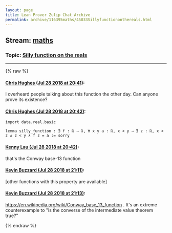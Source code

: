 ```yaml
---
layout: page
title: Lean Prover Zulip Chat Archive 
permalink: archive/116395maths/45033Sillyfunctiononthereals.html
---
```


## Stream: [maths](index.html)
### Topic: [Silly function on the reals](45033Sillyfunctiononthereals.html)

---


{% raw %}
#### [ Chris Hughes (Jul 28 2018 at 20:41)](https://leanprover.zulipchat.com/#narrow/stream/116395-maths/topic/Silly%20function%20on%20the%20reals/near/130481903):
I overheard people talking about this function the other day. Can anyone prove its existence?

#### [ Chris Hughes (Jul 28 2018 at 20:42)](https://leanprover.zulipchat.com/#narrow/stream/116395-maths/topic/Silly%20function%20on%20the%20reals/near/130481906):
```lean
import data.real.basic

lemma silly_function : ∃ f : ℝ → ℝ, ∀ x y a : ℝ, x < y → ∃ z : ℝ, x < z ∧ z < y ∧ f z = a := sorry
```

#### [ Kenny Lau (Jul 28 2018 at 20:42)](https://leanprover.zulipchat.com/#narrow/stream/116395-maths/topic/Silly%20function%20on%20the%20reals/near/130481954):
that's the Conway base-13 function

#### [ Kevin Buzzard (Jul 28 2018 at 21:11)](https://leanprover.zulipchat.com/#narrow/stream/116395-maths/topic/Silly%20function%20on%20the%20reals/near/130482878):
[other functions with this property are available]

#### [ Kevin Buzzard (Jul 28 2018 at 21:13)](https://leanprover.zulipchat.com/#narrow/stream/116395-maths/topic/Silly%20function%20on%20the%20reals/near/130482926):
https://en.wikipedia.org/wiki/Conway_base_13_function . It's an extreme counterexample to "is the converse of the intermediate value theorem true?"


{% endraw %}
